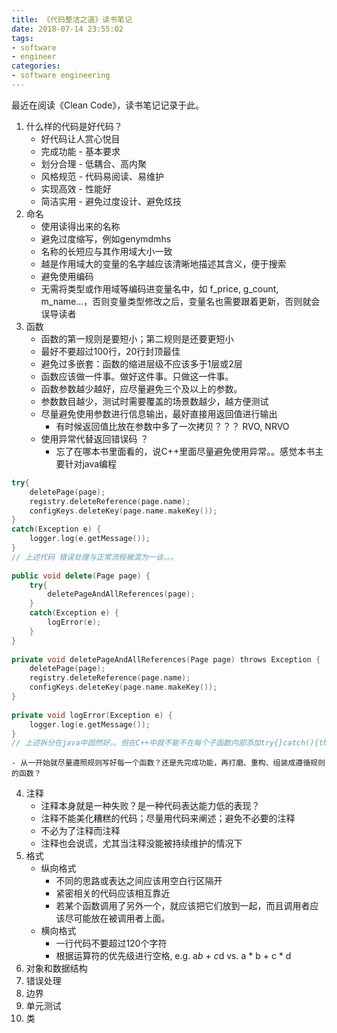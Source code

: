 ```yaml
---
title: 《代码整洁之道》读书笔记
date: 2018-07-14 23:55:02
tags:
- software
- engineer
categories:
- software engineering
---
```


最近在阅读《Clean Code》，读书笔记记录于此。

1. 什么样的代码是好代码？
    - 好代码让人赏心悦目
    - 完成功能 - 基本要求
    - 划分合理 - 低耦合、高内聚
    - 风格规范 - 代码易阅读、易维护
    - 实现高效 - 性能好
    - 简洁实用 - 避免过度设计、避免炫技
2. 命名
    - 使用读得出来的名称
    - 避免过度缩写，例如genymdmhs
    - 名称的长短应与其作用域大小一致
    - 越是作用域大的变量的名字越应该清晰地描述其含义，便于搜索
    - 避免使用编码
    - 无需将类型或作用域等编码进变量名中，如 f_price, g_count, m_name...，否则变量类型修改之后，变量名也需要跟着更新，否则就会误导读者
3. 函数
    - 函数的第一规则是要短小；第二规则是还要更短小
    - 最好不要超过100行，20行封顶最佳
    - 避免过多嵌套：函数的缩进层级不应该多于1层或2层
    - 函数应该做一件事。做好这件事。只做这一件事。
    - 函数参数越少越好，应尽量避免三个及以上的参数。
    - 参数数目越少，测试时需要覆盖的场景数越少，越方便测试
    - 尽量避免使用参数进行信息输出，最好直接用返回值进行输出
        - 有时候返回值比放在参数中多了一次拷贝？？？ RVO, NRVO
    - 使用异常代替返回错误码 ？
        - 忘了在哪本书里面看的，说C++里面尽量避免使用异常。。感觉本书主要针对java编程
```cpp
try{
    deletePage(page);
    registry.deleteReference(page.name);
    configKeys.deleteKey(page.name.makeKey());
}
catch(Exception e) {
    logger.log(e.getMessage());
}
// 上述代码 错误处理与正常流程被混为一谈。。。
 
public void delete(Page page) {
    try{
        deletePageAndAllReferences(page);
    }
    catch(Exception e) {
        logError(e);
    }
}
 
private void deletePageAndAllReferences(Page page) throws Exception {
    deletePage(page);
    registry.deleteReference(page.name);
    configKeys.deleteKey(page.name.makeKey());
}
 
private void logError(Exception e) {
    logger.log(e.getMessage());
}
// 上述拆分在java中固然好。。但在C++中就不能不在每个子函数内部添加try{}catch(){throw...}
```
    - 从一开始就尽量遵照规则写好每一个函数？还是先完成功能，再打磨、重构、组装成遵循规则的函数？
4. 注释
    - 注释本身就是一种失败？是一种代码表达能力低的表现？
    - 注释不能美化糟糕的代码；尽量用代码来阐述；避免不必要的注释
    - 不必为了注释而注释
    - 注释也会说谎，尤其当注释没能被持续维护的情况下
5. 格式
    - 纵向格式
        - 不同的思路或表达之间应该用空白行区隔开
        - 紧密相关的代码应该相互靠近
        - 若某个函数调用了另外一个，就应该把它们放到一起，而且调用者应该尽可能放在被调用者上面。
    - 横向格式
        - 一行代码不要超过120个字符
        - 根据运算符的优先级进行空格, e.g. a*b + c*d  vs.  a * b + c * d
6. 对象和数据结构
7. 错误处理
8. 边界
9. 单元测试
10. 类


